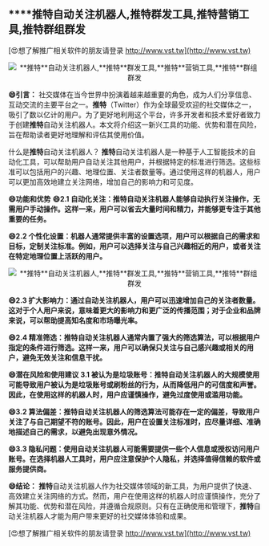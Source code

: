 ## ****推特**自动关注机器人,**推特**群发工具,**推特**营销工具,**推特**群组群发**

[😍想了解推广相关软件的朋友请登录 http://www.vst.tw](http://www.vst.tw)

 <center><img src="https://vst.tw/MP4/tuiguang/png/3.png" alt="**推特**自动关注机器人,**推特**群发工具,**推特**营销工具,**推特**群组群发"></center>

**😄引言：**
社交媒体在当今世界中扮演着越来越重要的角色，成为人们分享信息、互动交流的主要平台之一。**推特**（Twitter）作为全球最受欢迎的社交媒体之一，吸引了数以亿计的用户。为了更好地利用这个平台，许多开发者和技术爱好者致力于创建**推特**自动关注机器人。本文将介绍这一新兴工具的功能、优势和潜在风险，旨在帮助读者更好地理解和评估其使用价值。

什么是**推特**自动关注机器人？
**推特**自动关注机器人是一种基于人工智能技术的自动化工具，可以帮助用户自动关注其他用户，并根据特定的标准进行筛选。这些标准可以包括用户的兴趣、地理位置、关注者数量等。通过使用这样的机器人，用户可以更加高效地建立关注网络，增加自己的影响力和可见度。

**😄功能和优势**
**😄2.1 自动化关注：**推特**自动关注机器人能够自动执行关注操作，无需用户手动操作。这样一来，用户可以省去大量时间和精力，并能够更专注于其他重要的任务。**

**😄2.2 个性化设置：机器人通常提供丰富的设置选项，用户可以根据自己的需求和目标，定制关注标准。例如，用户可以选择关注与自己兴趣相近的用户，或者关注在特定地理位置上活跃的用户。**

 <center><img src="https://vst.tw/MP4/tuiguang/png/5.png" alt="**推特**自动关注机器人,**推特**群发工具,**推特**营销工具,**推特**群组群发"></center>

**😄2.3 扩大影响力：通过自动关注机器人，用户可以迅速增加自己的关注者数量。这对于个人用户来说，意味着更大的影响力和更广泛的传播范围；对于企业和品牌来说，可以帮助提高知名度和市场曝光率。**

**😄2.4 精准筛选：**推特**自动关注机器人通常内置了强大的筛选算法，可以根据用户指定的条件进行筛选。这样一来，用户可以确保只关注与自己感兴趣或相关的用户，避免无效关注和信息干扰。**

**😄潜在风险和使用建议 3.1 被认为是垃圾账号：**推特**自动关注机器人的大规模使用可能导致用户被认为是垃圾账号或刷粉丝的行为，从而降低用户的可信度和声誉。因此，在使用这样的机器人时，用户应谨慎操作，避免过度使用或滥用功能。**

**😄3.2 算法偏差：**推特**自动关注机器人的筛选算法可能存在一定的偏差，导致用户关注了与自己期望不符的账号。因此，用户在设置关注标准时，应尽量详细、准确地描述自己的需求，以避免出现意外情况。**

**😄3.3 隐私问题：使用自动关注机器人可能需要提供一些个人信息或授权访问用户账号。在选择机器人工具时，用户应注意保护个人隐私，并选择值得信赖的软件或服务提供商。**

**😄结论：**
**推特**自动关注机器人作为社交媒体领域的新工具，为用户提供了快速、高效建立关注网络的方式。然而，用户在使用这样的机器人时应谨慎操作，充分了解其功能、优势和潜在风险，并遵循合规原则。只有在正确使用和管理下，**推特**自动关注机器人才能为用户带来更好的社交媒体体验和成果。

[😍想了解推广相关软件的朋友请登录 http://www.vst.tw](http://www.vst.tw)



